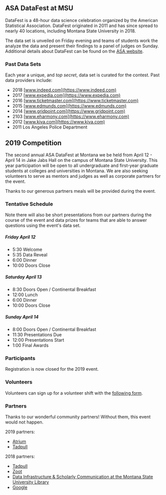 ## ASA DataFest at MSU

DataFest is a 48-hour data science celebration organized by the American Statistical Association. DataFest originated in 2011 and has since spread to nearly 40 locations, including Montana State University in 2018. 

The data set is unveiled on Friday evening and teams of students work the analyze the data and present their findings to a panel of judges on Sunday. Additional details about DataFest can be found on the [ASA website](https://ww2.amstat.org/education/datafest/).


### Past Data Sets

Each year a unique, and *top secret*, data set is curated for the contest. Past data providers include:

- 2018 [www.indeed.com](https://www.indeed.com)
- 2017 [www.expedia.com](https://www.expedia.com)
- 2016 [www.ticketmaster.com](https://www.ticketmaster.com)
- 2015 [www.edmunds.com](https://www.edmunds.com)
- 2014 [www.gridpoint.com](https://www.gridpoint.com)
- 2103 [www.eharmony.com](https://www.eharmony.com)
- 2012 [www.kiva.com](https://www.kiva.com)
- 2011 Los Angeles Police Department

## 2019 Competition
The second annual ASA DataFest at Montana we be held from April 12 - April 14 in Jake Jabs Hall on the campus of Montana State University. This year participation will be open to all undergraduate and first-year graduate students at colleges and universities in Montana. We are also seeking volunteers to serve as mentors and judges as well as corporate partners for the event.

Thanks to our generous partners meals will be provided during the event.


### Tentative Schedule
Note there will also be short presentations from our partners during the course of the event and data prizes for teams that are able to answer questions using the event's data set.

##### Friday April 12
- 5:30 Welcome
- 5:35 Data Reveal
- 6:00 Dinner
- 10:00 Doors Close

##### Saturday April 13
- 8:30 Doors Open / Continental Breakfast
- 12:00 Lunch
- 6:00 Dinner
- 10:00 Doors Close

##### Sunday April 14
- 8:00 Doors Open / Continental Breakfast
- 11:30 Presentations Due
- 12:00 Presentations Start
- 1:00 Final Awards


### Participants
Registration is now closed for the 2019 event.

### Volunteers
Volunteers can sign up for a volunteer shift with the [following form](https://docs.google.com/spreadsheets/d/1Ycp4_XSsiaDE9qj07EEQa_atoHnJqGt_HkKOkvbQpnU/edit#gid=0).

### Partners

Thanks to our wonderful community partners! Without them, this event would not happen.

2019 partners:
- [Atrium](https://atrium.ai)
- [Tadpull](https://www.tadpull.com)

2018 partners:
- [Tadpull](https://www.tadpull.com)
- [Zoot](https://zootsolutions.com)
- [Data Infrastructure & Scholarly Communication at the Montana State University Library](https://www.montana.edu/disc/)
- [Google](https://www.google.com)
